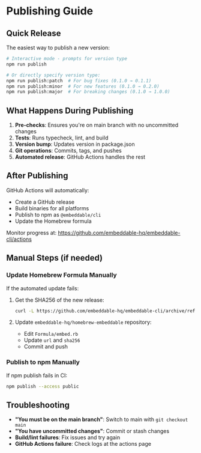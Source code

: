 # Publishing Guide

## Quick Release

The easiest way to publish a new version:

```bash
# Interactive mode - prompts for version type
npm run publish

# Or directly specify version type:
npm run publish:patch  # For bug fixes (0.1.0 → 0.1.1)
npm run publish:minor  # For new features (0.1.0 → 0.2.0)
npm run publish:major  # For breaking changes (0.1.0 → 1.0.0)
```

## What Happens During Publishing

1. **Pre-checks**: Ensures you're on main branch with no uncommitted changes
2. **Tests**: Runs typecheck, lint, and build
3. **Version bump**: Updates version in package.json
4. **Git operations**: Commits, tags, and pushes
5. **Automated release**: GitHub Actions handles the rest

## After Publishing

GitHub Actions will automatically:
- Create a GitHub release
- Build binaries for all platforms
- Publish to npm as `@embeddable/cli`
- Update the Homebrew formula

Monitor progress at: https://github.com/embeddable-hq/embeddable-cli/actions

## Manual Steps (if needed)

### Update Homebrew Formula Manually

If the automated update fails:

1. Get the SHA256 of the new release:
   ```bash
   curl -L https://github.com/embeddable-hq/embeddable-cli/archive/refs/tags/v0.1.0.tar.gz | shasum -a 256
   ```

2. Update `embeddable-hq/homebrew-embeddable` repository:
   - Edit `Formula/embed.rb`
   - Update `url` and `sha256`
   - Commit and push

### Publish to npm Manually

If npm publish fails in CI:

```bash
npm publish --access public
```

## Troubleshooting

- **"You must be on the main branch"**: Switch to main with `git checkout main`
- **"You have uncommitted changes"**: Commit or stash changes
- **Build/lint failures**: Fix issues and try again
- **GitHub Actions failure**: Check logs at the actions page
